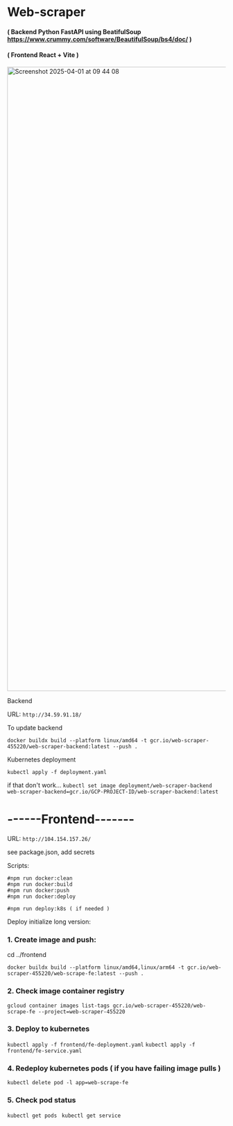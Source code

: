 # Web-scraper 
#### ( Backend Python FastAPI using BeatifulSoup https://www.crummy.com/software/BeautifulSoup/bs4/doc/ )
#### ( Frontend React + Vite ) 

<img width="1436" alt="Screenshot 2025-04-01 at 09 44 08" src="https://github.com/user-attachments/assets/0bfefa79-1b6f-4dab-acbc-ea64552b9c8a" />


Backend 

URL: ```http://34.59.91.18/```


To update backend

```docker buildx build --platform linux/amd64 -t gcr.io/web-scraper-455220/web-scraper-backend:latest --push .```

Kubernetes deployment

```kubectl apply -f deployment.yaml ```

if that don't work...
```kubectl set image deployment/web-scraper-backend web-scraper-backend=gcr.io/GCP-PROJECT-ID/web-scraper-backend:latest```

# ------Frontend------- 
URL: ```http://104.154.157.26/```


see package.json, add secrets

Scripts:
```
#npm run docker:clean 
#npm run docker:build
#npm run docker:push  
#npm run docker:deploy

#npm run deploy:k8s ( if needed )
```


Deploy initialize long version: 

### 1. Create image and push:
cd ../frontend
```
docker buildx build --platform linux/amd64,linux/arm64 -t gcr.io/web-scraper-455220/web-scrape-fe:latest --push .
```
### 2. Check image container registry
```gcloud container images list-tags gcr.io/web-scraper-455220/web-scrape-fe --project=web-scraper-455220```
### 3. Deploy to kubernetes
```kubectl apply -f frontend/fe-deployment.yaml```
```kubectl apply -f frontend/fe-service.yaml```

### 4. Redeploy kubernetes pods ( if you have failing image pulls ) 
```kubectl delete pod -l app=web-scrape-fe```
### 5. Check pod status
```kubectl get pods ```
```kubectl get service ```




